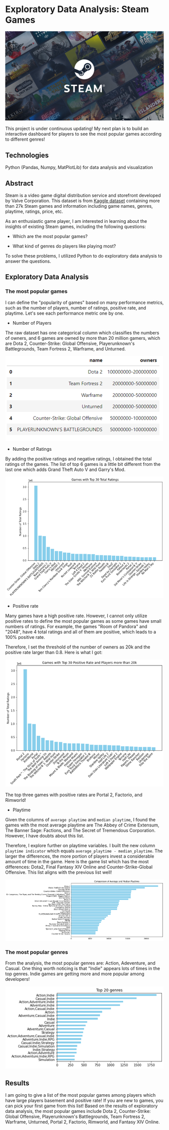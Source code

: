# Exploratory Data Analysis: Steam Games
![cover](images/cover.jpg)

This project is under continuous updating! My next plan is to build an interactive dashboard for players to see the most popular games according to different genres!
## Technologies
Python (Pandas, Numpy, MatPlotLib) for data analysis and visualization

## Abstract
Steam is a video game digital distribution service and storefront developed by Valve Corporation. This dataset is from [Kaggle dataset](https://www.kaggle.com/datasets/nikdavis/steam-store-games) containing more than 27k Steam games and information including game names, genres, playtime, ratings, price, etc.

As an enthusiastic game player, I am interested in learning about the insights of existing Steam games, including the following questions:

- Which are the most popular games?

- What kind of genres do players like playing most?

To solve these problems, I utilized Python to do exploratory data analysis to answer the questions. 

## Exploratory Data Analysis

### The most popular games

I can define the "popularity of games" based on many performance metrics, such as the number of players, number of ratings, positive rate, and playtime. Let's see each performance metric one by one.

- Number of Players

The raw dataset has one categorical column which classifies the numbers of owners, and 6 games are owned by more than 20 million gamers, which are Dota 2, Counter-Strike: Global Offensive, Playerunknown's Battlegrounds, Team Fortress 2, Warframe, and Unturned.

![table1](images/table1.png)

- Number of Ratings

By adding the positive ratings and negative ratings, I obtained the total ratings of the games. The list of top 6 games is a little bit different from the last one which adds Grand Theft Auto V and Garry's Mod.

![top_rating2](images/top_rating2.png)

- Positive rate

Many games have a high positive rate. However, I cannot only utilize positive rates to define the most popular games as some games have small numbers of ratings. For example, the games "Room of Pandora" and "2048", have 4 total ratings and all of them are positive, which leads to a 100% positive rate.

Therefore, I set the threshold of the number of owners as 20k and the positive rate larger than 0.8. Here is what I got:

![top_positive_rate3](images/top_positive_rate3.png)

The top three games with positive rates are Portal 2, Factorio, and Rimworld!

- Playtime

Given the columns of `average playtime` and `median playtime`, I found the games with the most average playtime are The Abbey of Crime Extensum, The Banner Sage: Factions, and The Secret of Tremendous Corporation. However, I have doubts about this list.

Therefore, I explore further on playtime variables. I built the new column `playtime indicator` which equals `average_playtime - median_playtime`. The larger the differences, the more portion of players invest a considerable amount of time in the game. Here is the game list which has the most differences: Dota2, Final Fantasy XIV Online and Counter-Strike-Global Offensive. This list aligns with the previous list well!

![playtime4](images/playtime4.png)

### The most popular genres

From the analysis, the most popular genres are: Action, Adeventure, and Casual. One thing worth noticing is that "Indie" appears lots of times in the top genres. Indie games are getting more and more popular among developers!

![genres5](images/genres5.png)

## Results

I am going to give a list of the most popular games among players which have large players basement and positive rate! If you are new to games, you can pick your first game from this list! Based on the results of exploratory data analysis, the most popular games include Dota 2, Counter-Strike: Global Offensive, Playerunknown's Battlegrounds, Team Fortress 2, Warframe, Unturned, Portal 2, Factorio, Rimworld, and Fantasy XIV Online.